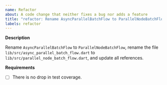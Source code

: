 ```yaml
---
name: Refactor
about: A code change that neither fixes a bug nor adds a feature
title: "refactor: Rename AsyncParallelBatchFlow to ParallelNodeBatchFlow"
labels: refactor
---
```


**Description**

Rename `AsyncParallelBatchFlow` to `ParallelNodeBatchFlow`, rename the file `lib/src/async_parallel_batch_flow.dart` to `lib/src/parallel_node_batch_flow.dart`, and update all references.

**Requirements**

- [ ] There is no drop in test coverage.
